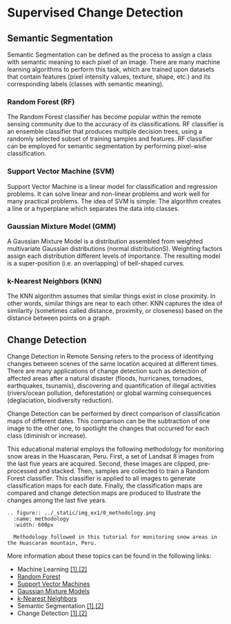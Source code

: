 # Supervised Change Detection

## Semantic Segmentation

Semantic Segmentation can be defined as the process to assign a class with semantic meaning to each pixel of an image. There are many machine learning algorithms to perform this task, which are trained upon datasets that contain features (pixel intensity values, texture, shape, etc.) and its corresponding labels (classes with semantic meaning).

### Random Forest (RF)
The Random Forest classifier has become popular within the remote sensing community due to the accuracy of its classifications. RF classifier is an ensemble classifier that produces multiple decision trees, using a randomly selected subset of training samples and features. RF classifier can be employed for semantic segmentation by performing pixel-wise classification.

### Support Vector Machine (SVM)
Support Vector Machine is a linear model for classification and regression problems. It can solve linear and non-linear problems and work well for many practical problems. The idea of SVM is simple: The algorithm creates a line or a hyperplane which separates the data into classes.

### Gaussian Mixture Model (GMM)
A Gaussian Mixture Model is a distribution assembled from weighted multivariate Gaussian distributions (normal distributionS). Weighting factors assign each distribution different levels of importance. The resulting model is a super-position (i.e. an overlapping) of bell-shaped curves.

### k-Nearest Neighbors (KNN)
The KNN algorithm assumes that similar things exist in close proximity. In other words, similar things are near to each other. KNN captures the idea of similarity (sometimes called distance, proximity, or closeness) based on the distance between points on a graph.

## Change Detection

Change Detection in Remote Sensing refers to the process of identifying changes between scenes of the same location acquired at different times. There are many applications of change detection such as detection of affected areas after a natural disaster (floods, hurricanes, tornadoes, earthquakes, tsunamis), discovering and quantification of illegal activities (rivers/ocean pollution, deforestation) or global warming consequences (deglaciation, biodiversity reduction).

Change Detection can be performed by direct comparison of classification maps of different dates. This comparison can be the subtraction of one image to the other one, to spotlight the changes that occurred for each class (diminish or increase).

This educational material employs the following methodology for monitoring snow areas in the Huascaran, Peru. First, a set of Landsat 8 images from the last five years are acquired. Second, these images are clipped, pre-processed and stacked. Then, samples are collected to train a Random Forest classifier. This classifier is applied to all images to generate classification maps for each date. Finally, the classification maps are compared and change detection maps are produced to illustrate the changes among the last five years.

```{eval-rst}
.. figure:: ../_static/img_ex1/0_methodology.png
  :name: methodology
  :width: 600px

  Methodology followed in this tutorial for monitoring snow areas in the Huascaran mountain, Peru.
```

More information about these topics can be found in the following links:
* Machine Learning [[1]](https://www.digitalocean.com/community/tutorials/an-introduction-to-machine-learning),[[2]](https://towardsdatascience.com/introduction-to-machine-learning-for-beginners-eed6024fdb08)
* [Random Forest](https://towardsdatascience.com/understanding-random-forest-58381e0602d2)
* [Support Vector Machines](https://towardsdatascience.com/support-vector-machine-introduction-to-machine-learning-algorithms-934a444fca47)
* [Gaussian Mixture Models](https://towardsdatascience.com/gaussian-mixture-models-explained-6986aaf5a95)
* [k-Nearest Neighbors](https://towardsdatascience.com/machine-learning-basics-with-the-k-nearest-neighbors-algorithm-6a6e71d01761)
* Semantic Segmentation [[1]](https://www.v7labs.com/blog/image-segmentation-guide#traditional-segmentation),[[2]](http://bit.kuas.edu.tw/~jihmsp/2019/vol1/JIH-MSP-2019-01-22.pdf)
* Change Detection [[1]](https://www.mdpi.com/2072-4292/12/11/1781/htm),[[2]](https://www.mdpi.com/2072-4292/12/15/2460)